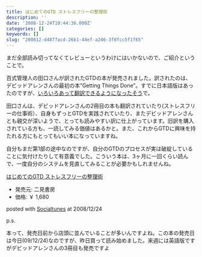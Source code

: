 ```yaml
---
title: はじめてのGTD ストレスフリーの整理術
description: ''
date: '2008-12-24T10:44:36.000Z'
categories: []
keywords: []
slug: "200812-d4877acd-26b1-44ef-a246-3f8fcc5f1f65"
---
```

まだ全部読み切ってなくてレビューというわけにはいかないので、ご紹介ということで。

百式管理人の田口さんが訳されたGTDの本が発売されました。訳されたのは、デビッドアレンさんの最初の本”Getting Things Done”。すでに日本語版はあったのですが、[いろいろあって翻訳できるようになったそう](http://www.ideaxidea.com/archives/2008/12/gtd_7.html)で。

田口さんは、デビッドアレンさんの2冊目の本も翻訳されていたり(ストレスフリーの仕事術）、自身もずっとGTDを実践されていたり、またデビッドアレンさんとも親交が深いようで、とっても読みやすい訳に仕上がっています。旧訳を購入されている方も、一読してみる価値はあるかと。また、これからGTDに興味を持たれる方にもとってもいい本になっていますね。

自分もまだ第1部の途中なのですが、自分のGTDのプロセスが実は破綻していることに気付けたりして有意義でした。こういう本は、3ヶ月に一回くらい読んで、一度自分のシステムを見直してみることが必要かもしれませんね。

[はじめてのGTD ストレスフリーの整理術](http://www.amazon.co.jp/exec/obidos/ASIN/4576082116/qli-22/ref=nosim "はじめてのGTD ストレスフリーの整理術")

*   発売元: 二見書房
*   価格: ￥ 1,680

posted with [Socialtunes](http://socialtunes.net) at 2008/12/24

p.s.

本って、発売日前から店頭に並んでいることが多いんですよね。この本の発売日は今日(09/12/24)なのですが、昨日買って読み始めました。来週には英語版ですがデビッドアレンさんの3冊目も発売ですよ